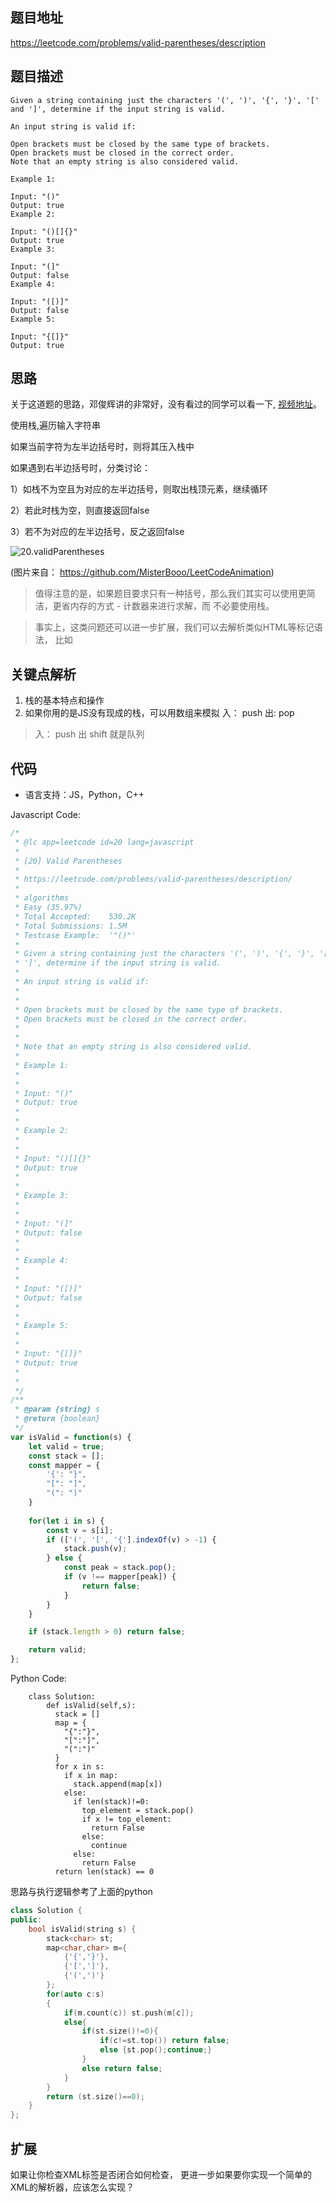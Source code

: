 ## 题目地址
https://leetcode.com/problems/valid-parentheses/description

## 题目描述

```
Given a string containing just the characters '(', ')', '{', '}', '[' and ']', determine if the input string is valid.

An input string is valid if:

Open brackets must be closed by the same type of brackets.
Open brackets must be closed in the correct order.
Note that an empty string is also considered valid.

Example 1:

Input: "()"
Output: true
Example 2:

Input: "()[]{}"
Output: true
Example 3:

Input: "(]"
Output: false
Example 4:

Input: "([)]"
Output: false
Example 5:

Input: "{[]}"
Output: true
```

## 思路

关于这道题的思路，邓俊辉讲的非常好，没有看过的同学可以看一下, [视频地址](http://www.xuetangx.com/courses/course-v1:TsinghuaX+30240184+sp/courseware/ad1a23c053df4501a3facd66ef6ccfa9/8d6f450e7f7a445098ae1d507fda80f6/)。

使用栈,遍历输入字符串

如果当前字符为左半边括号时，则将其压入栈中

如果遇到右半边括号时，分类讨论：

1）如栈不为空且为对应的左半边括号，则取出栈顶元素，继续循环  

2）若此时栈为空，则直接返回false

3）若不为对应的左半边括号，反之返回false



![20.validParentheses](../assets/20.validParentheses.gif)

(图片来自： https://github.com/MisterBooo/LeetCodeAnimation)

> 值得注意的是，如果题目要求只有一种括号，那么我们其实可以使用更简洁，更省内存的方式 - 计数器来进行求解，而
不必要使用栈。

> 事实上，这类问题还可以进一步扩展，我们可以去解析类似HTML等标记语法， 比如 <p></p> <body></body>

## 关键点解析

1. 栈的基本特点和操作
2. 如果你用的是JS没有现成的栈，可以用数组来模拟
入： push  出:  pop

> 入： push  出 shift 就是队列
## 代码

* 语言支持：JS，Python，C++

Javascript Code:
```js
/*
 * @lc app=leetcode id=20 lang=javascript
 *
 * [20] Valid Parentheses
 *
 * https://leetcode.com/problems/valid-parentheses/description/
 *
 * algorithms
 * Easy (35.97%)
 * Total Accepted:    530.2K
 * Total Submissions: 1.5M
 * Testcase Example:  '"()"'
 *
 * Given a string containing just the characters '(', ')', '{', '}', '[' and
 * ']', determine if the input string is valid.
 * 
 * An input string is valid if:
 * 
 * 
 * Open brackets must be closed by the same type of brackets.
 * Open brackets must be closed in the correct order.
 * 
 * 
 * Note that an empty string is also considered valid.
 * 
 * Example 1:
 * 
 * 
 * Input: "()"
 * Output: true
 * 
 * 
 * Example 2:
 * 
 * 
 * Input: "()[]{}"
 * Output: true
 * 
 * 
 * Example 3:
 * 
 * 
 * Input: "(]"
 * Output: false
 * 
 * 
 * Example 4:
 * 
 * 
 * Input: "([)]"
 * Output: false
 * 
 * 
 * Example 5:
 * 
 * 
 * Input: "{[]}"
 * Output: true
 * 
 * 
 */
/**
 * @param {string} s
 * @return {boolean}
 */
var isValid = function(s) {
    let valid = true;
    const stack = [];
    const mapper = {
        '{': "}",
        "[": "]",
        "(": ")"
    }
    
    for(let i in s) {
        const v = s[i];
        if (['(', '[', '{'].indexOf(v) > -1) {
            stack.push(v);
        } else {
            const peak = stack.pop();
            if (v !== mapper[peak]) {
                return false;
            }
        }
    }

    if (stack.length > 0) return false;

    return valid;
};
```
Python Code:
```
    class Solution:
        def isValid(self,s):
          stack = []
          map = {
            "{":"}",
            "[":"]",
            "(":")"
          }
          for x in s:
            if x in map:
              stack.append(map[x])
            else:
              if len(stack)!=0:
                top_element = stack.pop()
                if x != top_element:
                  return False
                else:
                  continue
              else:
                return False
          return len(stack) == 0
```
思路与执行逻辑参考了上面的python
```C++
class Solution {
public:
    bool isValid(string s) {
        stack<char> st;
        map<char,char> m={
            {'{','}'},
            {'[',']'},
            {'(',')'}
        };
        for(auto c:s)
        {
            if(m.count(c)) st.push(m[c]);
            else{
                if(st.size()!=0){
                    if(c!=st.top()) return false;
                    else {st.pop();continue;}
                }
                else return false;
            }
        }
        return (st.size()==0);
    }
};
```

## 扩展
如果让你检查XML标签是否闭合如何检查， 更进一步如果要你实现一个简单的XML的解析器，应该怎么实现？
